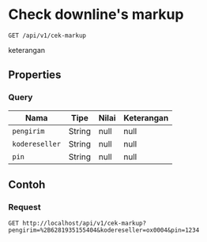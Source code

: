 # Check downline's markup
```http
GET /api/v1/cek-markup
```
keterangan
## Properties
### Query
Nama | Tipe | Nilai | Keterangan
--- | --- | --- | ---
<code>pengirim</code> | String | null | null
<code>kodereseller</code> | String | null | null
<code>pin</code> | String | null | null
## Contoh
### Request
```http
GET http://localhost/api/v1/cek-markup?pengirim=%2B6281935155404&kodereseller=ox0004&pin=1234


```
